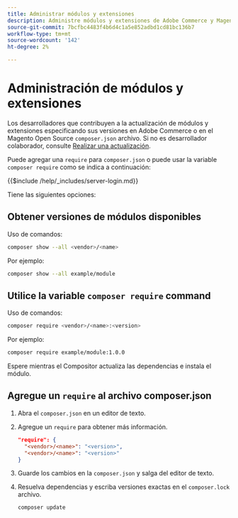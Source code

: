 ```yaml
---
title: Administrar módulos y extensiones
description: Administre módulos y extensiones de Adobe Commerce y Magento Open Source mediante la interfaz de línea de comandos y el administrador de paquetes del Composer.
source-git-commit: 7bcfbc4483f4b6d4c1a5e852adbd1cd81bc136b7
workflow-type: tm+mt
source-wordcount: '142'
ht-degree: 2%

---
```



# Administración de módulos y extensiones

Los desarrolladores que contribuyen a la actualización de módulos y extensiones especificando sus versiones en Adobe Commerce o en el Magento Open Source `composer.json` archivo. Si no es desarrollador colaborador, consulte [Realizar una actualización](../implementation/perform-upgrade.md).

Puede agregar una `require` para `composer.json` o puede usar la variable `composer require` como se indica a continuación:

{{$include /help/_includes/server-login.md}}

Tiene las siguientes opciones:

## Obtener versiones de módulos disponibles

Uso de comandos:

```bash
composer show --all <vendor>/<name>
```

Por ejemplo:

```bash
composer show --all example/module
```

## Utilice la variable `composer require` command

Uso de comandos:

```bash
composer require <vendor>/<name>:<version>
```

Por ejemplo:

```bash
composer require example/module:1.0.0
```

Espere mientras el Compositor actualiza las dependencias e instala el módulo.

## Agregue un `require` al archivo composer.json

1. Abra el `composer.json` en un editor de texto.

1. Agregue un `require` para obtener más información.

   ```json
   "require": {
     "<vendor>/<name>": "<version>",
     "<vendor>/<name>": "<version>"
   }
   ```

1. Guarde los cambios en la `composer.json` y salga del editor de texto.

1. Resuelva dependencias y escriba versiones exactas en el `composer.lock` archivo.

   ```bash
   composer update
   ```
